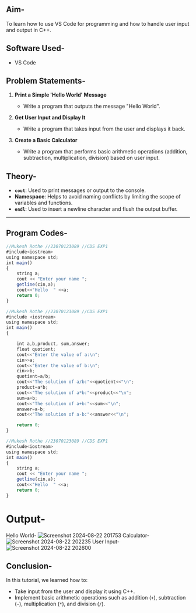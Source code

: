 
## Aim-
To learn how to use VS Code for programming and how to handle user input and output in C++.

## Software Used-
- VS Code

## Problem Statements-

1. **Print a Simple 'Hello World' Message**
   - Write a program that outputs the message "Hello World".

2. **Get User Input and Display It**
   - Write a program that takes input from the user and displays it back.

3. **Create a Basic Calculator**
   - Write a program that performs basic arithmetic operations (addition, subtraction, multiplication, division) based on user input.

## Theory-

- **`cout`**: Used to print messages or output to the console.
- **Namespace**: Helps to avoid naming conflicts by limiting the scope of variables and functions.
- **`endl`**: Used to insert a newline character and flush the output buffer.

---


## Program Codes-


```javascript
//Mukesh Rothe //23070123089 //CDS EXP1
#include<iostream>
using namespace std;
int main()
{
    string a;
    cout << "Enter your name ";
    getline(cin,a);
    cout<<"Hello  " <<a;
    return 0;
}

//Mukesh Rothe //23070123089 //CDS EXP1
#include <iostream>
using namespace std;
int main() 
{

    int a,b,product, sum,answer;
    float quotient;
    cout<<"Enter the value of a:\n";
    cin>>a;
    cout<<"Enter the value of b:\n";
    cin>>b;
    quotient=a/b;
    cout<<"The solution of a/b:"<<quotient<<"\n";
    product=a*b;
    cout<<"The solution of a*b:"<<product<<"\n";
    sum=a+b;
    cout<<"The solution of a+b:"<<sum<<"\n";
    answer=a-b;
    cout<<"The solution of a-b:"<<answer<<"\n";

    return 0;
}

//Mukesh Rothe //23070123089 //CDS EXP1
#include<iostream>
using namespace std;
int main()
{
    string a;
    cout << "Enter your name ";
    getline(cin,a);
    cout<<"Hello  " <<a;
    return 0;
}
```
# Output-
Hello World-
![Screenshot 2024-08-22 201753](https://github.com/user-attachments/assets/3ed7abbb-0baf-4f52-be90-b61fcad56386)
Calculator-
![Screenshot 2024-08-22 202235](https://github.com/user-attachments/assets/0ae6a222-1d3d-435e-8a54-8f48acd1c67a)
User Input-
![Screenshot 2024-08-22 202600](https://github.com/user-attachments/assets/eed267ed-1d3c-4bbd-a447-e9370fe09c57)

## Conclusion-

In this tutorial, we learned how to:
- Take input from the user and display it using C++.
- Implement basic arithmetic operations such as addition (`+`), subtraction (`-`), multiplication (`*`), and division (`/`).

